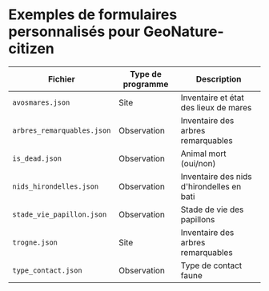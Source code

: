 # Exemples de formulaires personnalisés pour GeoNature-citizen

| Fichier          | Type de programme | Description                           |
|------------------|-------------------|---------------------------------------|
| `avosmares.json` | Site              | Inventaire et état des lieux de mares |
| `arbres_remarquables.json`|Observation | Inventaire des arbres remarquables  |
| `is_dead.json`|Observation | Animal mort (oui/non)  |
| `nids_hirondelles.json`|Observation | Inventaire des nids d'hirondelles en  bati  |
| `stade_vie_papillon.json`|Observation | Stade de vie des papillons  |
| `trogne.json`|Site | Inventaire des arbres remarquables  |
| `type_contact.json`| Observation | Type de contact faune  |